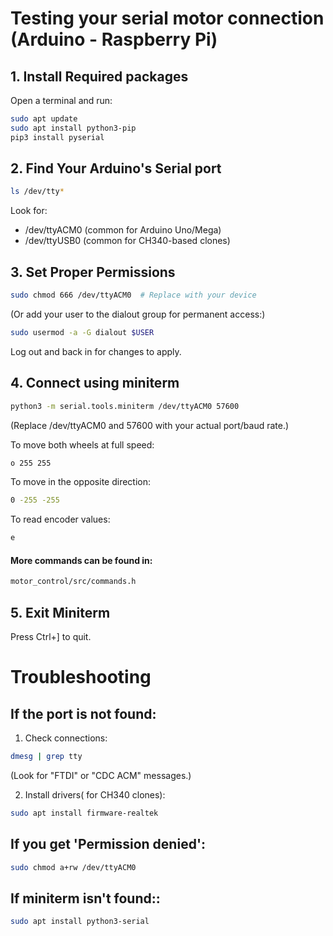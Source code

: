 # Testing your serial motor connection (Arduino - Raspberry Pi)

## 1. Install Required packages

Open a terminal and run:

```bash
sudo apt update
sudo apt install python3-pip
pip3 install pyserial

```
## 2. Find Your Arduino's Serial port
```bash
ls /dev/tty*
```
Look for:

* /dev/ttyACM0 (common for Arduino Uno/Mega)
* /dev/ttyUSB0 (common for CH340-based clones)

## 3. Set Proper Permissions
```bash
sudo chmod 666 /dev/ttyACM0  # Replace with your device
```

(Or add your user to the dialout group for permanent access:)
```bash
sudo usermod -a -G dialout $USER
```
Log out and back in for changes to apply.

## 4. Connect using miniterm
```bash
python3 -m serial.tools.miniterm /dev/ttyACM0 57600
```
(Replace /dev/ttyACM0 and 57600 with your actual port/baud rate.)

To move both wheels at full speed:
```bash
o 255 255
```
To move in the opposite direction:
```bash
0 -255 -255
```
To read encoder values:
```bash
e
```
#### More commands can be found in:
```bash
motor_control/src/commands.h
```

## 5. Exit Miniterm
Press Ctrl+] to quit.

# Troubleshooting
## If the port is not found:

1. Check connections:
```bash
dmesg | grep tty
```
(Look for "FTDI" or "CDC ACM" messages.)

2. Install drivers( for CH340 clones):
```bash
sudo apt install firmware-realtek
```
## If you get 'Permission denied':
```bash
sudo chmod a+rw /dev/ttyACM0
```
## If miniterm isn't found::
```bash
sudo apt install python3-serial
```
